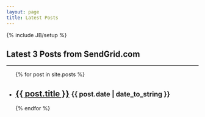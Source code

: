 ```yaml
---
layout: page
title: Latest Posts
---
```

{% include JB/setup %}


<h2>Latest 3 Posts from SendGrid.com</h2>
<ul id="sg_posts" class="posts">
</ul>

<hr/>

<ul id="posts" class="posts">
  {% for post in site.posts %}
    <li><h2><a href="{{ BASE_PATH }}{{ post.url }}">{{ post.title }}</a>  <small>{{ post.date | date_to_string }}</small></h2> </li>
  {% endfor %}
</ul>

<script type="text/javascript" src="https://www.google.com/jsapi">
</script>

<script type="text/javascript" src="https://cdnjs.cloudflare.com/ajax/libs/moment.js/2.8.3/moment.min.js">
</script>

<script type="text/javascript">
//<![CDATA[|
    google.load("feeds", "1");

    function initialize() {
      var feed = new google.feeds.Feed("https://sendgrid.com/blog/author/brandon/feed/");
      feed.setNumEntries(3);
      feed.load(function(result) {
        if (!result.error) {
          var container = $('#sg_posts');
          for (var i = result.feed.entries.length-1; i > -1; i--) {
            var entry = result.feed.entries[i];

            var link = '<a href="' + entry.link + '">' + entry.title + ' (SendGrid.com)</a> <small>' + moment(entry.publishedDate).format("Do MMM YYYY"); + '</small>';

            var li = $("<li><h2>" + link + "</h2></li>");

            container.prepend(li);
          }
        }
      });
    }
    
    google.setOnLoadCallback(initialize);
//]]>
</script>